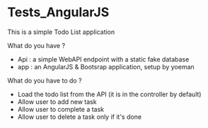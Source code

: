 Tests_AngularJS
===============

This is a simple Todo List application

What do you have ?
- Api : a simple WebAPI endpoint with a static fake database
- app : an AngularJS & Bootsrap application, setup by yoeman


What do you have to do ?
- Load the todo list from the API (it is in the controller by default)
- Allow user to add new task
- Allow user to complete a task
- Allow user to delete a task only if it's done
 
